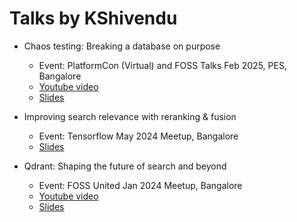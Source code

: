 # Talks by KShivendu

- Chaos testing: Breaking a database on purpose
  - Event: PlatformCon (Virtual) and FOSS Talks Feb 2025, PES, Bangalore
  - [Youtube video](https://youtu.be/qB5lF4jREUI)
  - [Slides](/chaos-testing)

- Improving search relevance with reranking & fusion
  - Event: Tensorflow May 2024 Meetup, Bangalore
  - [Slides](/reranking-fusion)

- Qdrant: Shaping the future of search and beyond
  - Event: FOSS United Jan 2024 Meetup, Bangalore
  - [Youtube video](https://youtu.be/dGO_Kxo_x6o)
  - [Slides](/qdrant)

